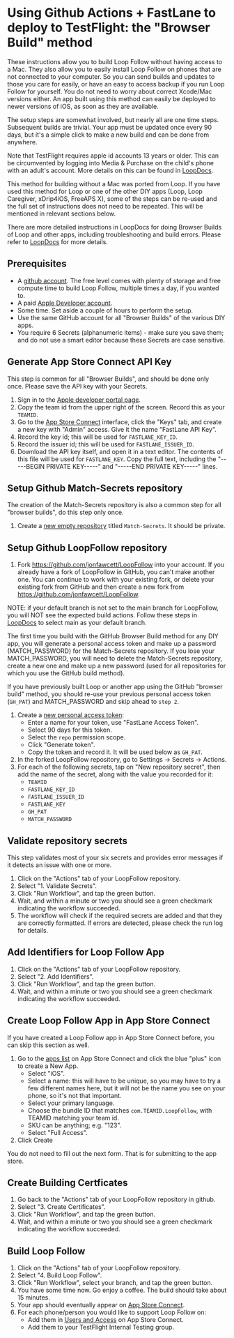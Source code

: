 # Using Github Actions + FastLane to deploy to TestFlight: the "Browser Build" method

These instructions allow you to build Loop Follow without having access to a Mac. They also allow you to easily install Loop Follow on phones that are not connected to your computer. So you can send builds and updates to those you care for easily, or have an easy to access backup if you run Loop Follow for yourself. You do not need to worry about correct Xcode/Mac versions either. An app built using this method can easily be deployed to newer versions of iOS, as soon as they are available.

The setup steps are somewhat involved, but nearly all are one time steps. Subsequent builds are trivial. Your app must be updated once every 90 days, but it's a simple click to make a new build and can be done from anywhere.

Note that TestFlight requires apple id accounts 13 years or older. This can be circumvented by logging into Media & Purchase on the child's phone with an adult's account. More details on this can be found in [LoopDocs](https://loopkit.github.io/loopdocs/gh-actions/gh-deploy/#install-testflight-loop-for-child).

This method for building without a Mac was ported from Loop. If you have used this method for Loop or one of the other DIY apps (Loop, Loop Caregiver, xDrip4iOS, FreeAPS X), some of the steps can be re-used and the full set of instructions does not need to be repeated. This will be mentioned in relevant sections below.

There are more detailed instructions in LoopDocs for doing Browser Builds of Loop and other apps, including troubleshooting and build errors. Please refer to [LoopDocs](https://loopkit.github.io/loopdocs/gh-actions/gh-other-apps/) for more details.

## Prerequisites

* A [github account](https://github.com/signup). The free level comes with plenty of storage and free compute time to build Loop Follow, multiple times a day, if you wanted to.
* A paid [Apple Developer account](https://developer.apple.com).
* Some time. Set aside a couple of hours to perform the setup.
* Use the same GitHub account for all "Browser Builds" of the various DIY apps.
* You require 6 Secrets (alphanumeric items)  - make sure you save them; and do not use a smart editor because these Secrets are case sensitive.

## Generate App Store Connect API Key

This step is common for all "Browser Builds", and should be done only once. Please save the API key with your Secrets.

1. Sign in to the [Apple developer portal page](https://developer.apple.com/account/resources/certificates/list).
1. Copy the team id from the upper right of the screen. Record this as your `TEAMID`.
1. Go to the [App Store Connect](https://appstoreconnect.apple.com/access/api) interface, click the "Keys" tab, and create a new key with "Admin" access. Give it the name "FastLane API Key".
1. Record the key id; this will be used for `FASTLANE_KEY_ID`.
1. Record the issuer id; this will be used for `FASTLANE_ISSUER_ID`.
1. Download the API key itself, and open it in a text editor. The contents of this file will be used for `FASTLANE_KEY`. Copy the full text, including the "-----BEGIN PRIVATE KEY-----" and "-----END PRIVATE KEY-----" lines.

## Setup Github Match-Secrets repository

The creation of the Match-Secrets repository is also a common step for all "browser builds", do this step only once.
1. Create a [new empty repository](https://github.com/new) titled `Match-Secrets`. It should be private.

## Setup Github LoopFollow repository

1. Fork https://github.com/jonfawcett/LoopFollow into your account. If you already have a fork of LoopFollow in GitHub, you can't make another one. You can continue to work with your existing fork, or delete your existing fork from GitHub and then create a new fork from https://github.com/jonfawcett/LoopFollow.

NOTE: if your default branch is not set to the main branch for LoopFollow, you will NOT see the expected build actions. Follow these steps in [LoopDocs](https://loopkit.github.io/loopdocs/gh-actions/gh-update/#set-default-branch) to select main as your default branch.

The first time you build with the GitHub Browser Build method for any DIY app, you will generate a personal access token and make up a password (MATCH_PASSWORD) for the Match-Secrets repository. If you lose your MATCH_PASSWORD, you will need to delete the Match-Secrets repository, create a new one and make up a new password (used for all repositories for which you use the GitHub build method).

If you have previously built Loop or another app using the GitHub "browser build" method, you should re-use your previous personal access token (`GH_PAT`) and MATCH_PASSWORD and skip ahead to `step 2`.
1. Create a [new personal access token](https://github.com/settings/tokens/new):
    * Enter a name for your token, use "FastLane Access Token".
    * Select 90 days for this token.
    * Select the `repo` permission scope.
    * Click "Generate token".
    * Copy the token and record it. It will be used below as `GH_PAT`.
1. In the forked LoopFollow repository, go to Settings -> Secrets -> Actions.
1. For each of the following secrets, tap on "New repository secret", then add the name of the secret, along with the value you recorded for it:
    * `TEAMID`
    * `FASTLANE_KEY_ID`
    * `FASTLANE_ISSUER_ID`
    * `FASTLANE_KEY`
    * `GH_PAT`
    * `MATCH_PASSWORD`

## Validate repository secrets

This step validates most of your six secrets and provides error messages if it detects an issue with one or more.

1. Click on the "Actions" tab of your LoopFollow repository.
1. Select "1. Validate Secrets".
1. Click "Run Workflow", and tap the green button.
1. Wait, and within a minute or two you should see a green checkmark indicating the workflow succeeded.
1. The workflow will check if the required secrets are added and that they are correctly formatted. If errors are detected, please check the run log for details.

## Add Identifiers for Loop Follow App

1. Click on the "Actions" tab of your LoopFollow repository.
1. Select "2. Add Identifiers".
1. Click "Run Workflow", and tap the green button.
1. Wait, and within a minute or two you should see a green checkmark indicating the workflow succeeded.


## Create Loop Follow App in App Store Connect

If you have created a Loop Follow app in App Store Connect before, you can skip this section as well.

1. Go to the [apps list](https://appstoreconnect.apple.com/apps) on App Store Connect and click the blue "plus" icon to create a New App.
    * Select "iOS".
    * Select a name: this will have to be unique, so you may have to try a few different names here, but it will not be the name you see on your phone, so it's not that important.
    * Select your primary language.
    * Choose the bundle ID that matches `com.TEAMID.LoopFollow`, with TEAMID matching your team id.
    * SKU can be anything; e.g. "123".
    * Select "Full Access".
1. Click Create

You do not need to fill out the next form. That is for submitting to the app store.

## Create Building Certficates

1. Go back to the "Actions" tab of your LoopFollow repository in github.
1. Select "3. Create Certificates".
1. Click "Run Workflow", and tap the green button.
1. Wait, and within a minute or two you should see a green checkmark indicating the workflow succeeded.

## Build Loop Follow

1. Click on the "Actions" tab of your LoopFollow repository.
1. Select "4. Build Loop Follow".
1. Click "Run Workflow", select your branch, and tap the green button.
1. You have some time now. Go enjoy a coffee. The build should take about 15 minutes.
1. Your app should eventually appear on [App Store Connect](https://appstoreconnect.apple.com/apps).
1. For each phone/person you would like to support Loop Follow on:
    * Add them in [Users and Access](https://appstoreconnect.apple.com/access/users) on App Store Connect.
    * Add them to your TestFlight Internal Testing group.
